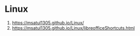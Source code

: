 # Linux
1. https://msatul1305.github.io/Linux/  <br>
2.  https://msatul1305.github.io/Linux/libreofficeShortcuts.html
